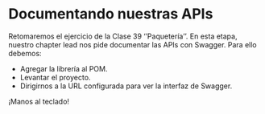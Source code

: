 
# Documentando nuestras APIs

Retomaremos el ejercicio de la Clase 39 ‘’Paquetería’’. En esta etapa, nuestro chapter lead nos pide documentar las APIs con Swagger. Para ello debemos:

- Agregar la librería al POM.
- Levantar el proyecto.
- Dirigirnos a la URL configurada para ver la interfaz de Swagger.

¡Manos al teclado!